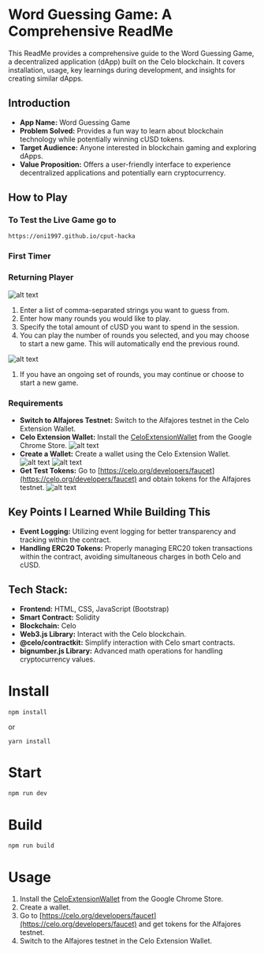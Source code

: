 # Word Guessing Game: A Comprehensive ReadMe

This ReadMe provides a comprehensive guide to the Word Guessing Game, a decentralized application (dApp) built on the Celo blockchain. It covers installation, usage, key learnings during development, and insights for creating similar dApps.

## Introduction
- **App Name:** Word Guessing Game
- **Problem Solved:** Provides a fun way to learn about blockchain technology while potentially winning cUSD tokens.
- **Target Audience:** Anyone interested in blockchain gaming and exploring dApps.
- **Value Proposition:** Offers a user-friendly interface to experience decentralized applications and potentially earn cryptocurrency.

## How to Play

### To Test the Live Game go to 
```
https://oni1997.github.io/cput-hacka
```

### First Timer
### Returning Player
![alt text](image.png)
1. Enter a list of comma-separated strings you want to guess from.
2. Enter how many rounds you would like to play.
3. Specify the total amount of cUSD you want to spend in the session.
4. You can play the number of rounds you selected, and you may choose to start a new game. This will automatically end the previous round.

![alt text](image-5.png)
1. If you have an ongoing set of rounds, you may continue or choose to start a new game.

### Requirements
- **Switch to Alfajores Testnet:** Switch to the Alfajores testnet in the Celo Extension Wallet.
- **Celo Extension Wallet:** Install the [CeloExtensionWallet](https://chrome.google.com/webstore/detail/celoextensionwallet/kkilomkmpmkbdnfelcpgckmpcaemjcdh?hl=en) from the Google Chrome Store.
![alt text](image-1.png)
- **Create a Wallet:** Create a wallet using the Celo Extension Wallet.
![alt text](image-3.png)
![alt text](image-2.png)
- **Get Test Tokens:** Go to [https://celo.org/developers/faucet](https://celo.org/developers/faucet) and obtain tokens for the Alfajores testnet.
![alt text](image-4.png)

## Key Points I Learned While Building This
- **Event Logging:** Utilizing event logging for better transparency and tracking within the contract.
- **Handling ERC20 Tokens:** Properly managing ERC20 token transactions within the contract, avoiding simultaneous charges in both Celo and cUSD.
  
## Tech Stack:
- **Frontend:** HTML, CSS, JavaScript (Bootstrap)
- **Smart Contract:** Solidity
- **Blockchain:** Celo
- **Web3.js Library:** Interact with the Celo blockchain.
- **@celo/contractkit:** Simplify interaction with Celo smart contracts.
- **bignumber.js Library:** Advanced math operations for handling cryptocurrency values.

# Install
```
npm install
```
or 
```
yarn install
```

# Start
```
npm run dev
```

# Build
```
npm run build
```

# Usage
1. Install the [CeloExtensionWallet](https://chrome.google.com/webstore/detail/celoextensionwallet/kkilomkmpmkbdnfelcpgckmpcaemjcdh?hl=en) from the Google Chrome Store.
2. Create a wallet.
3. Go to [https://celo.org/developers/faucet](https://celo.org/developers/faucet) and get tokens for the Alfajores testnet.
4. Switch to the Alfajores testnet in the Celo Extension Wallet.